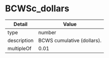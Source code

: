 # BCWSc_dollars
| Detail | Value |
| ------ | ----- |
| type | number |
| description | BCWS cumulative (dollars). |
| multipleOf | 0.01 |
